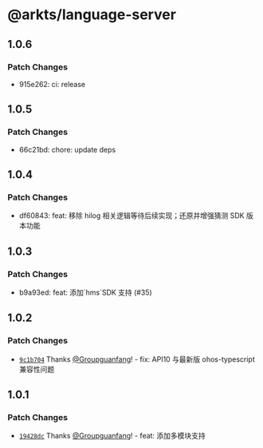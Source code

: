 # @arkts/language-server

## 1.0.6

### Patch Changes

- 915e262: ci: release

## 1.0.5

### Patch Changes

- 66c21bd: chore: update deps

## 1.0.4

### Patch Changes

- df60843: feat: 移除 hilog 相关逻辑等待后续实现；还原并增强猜测 SDK 版本功能

## 1.0.3

### Patch Changes

- b9a93ed: feat: 添加\`hms\`SDK 支持 (#35)

## 1.0.2

### Patch Changes

- [`9c1b704`](https://github.com/Groupguanfang/arkTS/commit/9c1b7048a8b38bd0d129b2c850307e3d3c905613) Thanks [@Groupguanfang](https://github.com/Groupguanfang)! - fix: API10 与最新版 ohos-typescript 兼容性问题

## 1.0.1

### Patch Changes

- [`19428dc`](https://github.com/Groupguanfang/arkTS/commit/19428dcdb6f8e27914067ea48a53ce644c26f7e6) Thanks [@Groupguanfang](https://github.com/Groupguanfang)! - feat: 添加多模块支持
